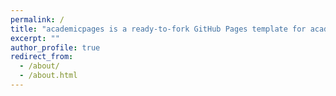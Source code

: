 ```yaml
---
permalink: /
title: "academicpages is a ready-to-fork GitHub Pages template for academic personal websites"
excerpt: ""
author_profile: true
redirect_from: 
  - /about/
  - /about.html
---
```


